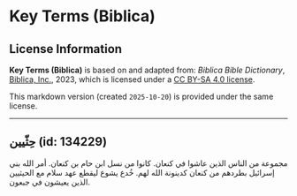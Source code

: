 # Key Terms (Biblica)

## License Information

**Key Terms (Biblica)** is based on and adapted from: _Biblica Bible Dictionary_, [Biblica, Inc.](https://www.biblica.com/), 2023, which is licensed under a [CC BY-SA 4.0 license](https://creativecommons.org/licenses/by-sa/4.0/legalcode.en).

This markdown version (created `2025-10-20`) is provided under the same license.



--------------------------------

## حِثّيين (id: 134229)

مجموعة من الناس الذين عاشوا في كنعان. كانوا من نسل ابن حام بن كنعان. أمر الله بني إسرائيل بطردهم من كنعان كدينونة الله لهم. خُدع يشوع ليقطع عهد سلام مع الحيثيين الذين يعيشون في جبعون.



